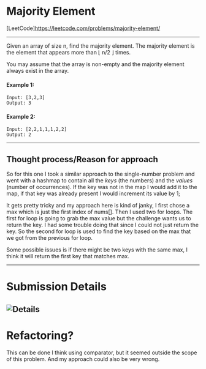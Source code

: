 # Majority Element
[LeetCode]https://leetcode.com/problems/majority-element/

---
Given an array of size n, find the majority element. The majority element is the element that appears more than ⌊ n/2 ⌋ times.

You may assume that the array is non-empty and the majority element always exist in the array.

#### Example 1:

    Input: [3,2,3]
    Output: 3
#### Example 2:

    Input: [2,2,1,1,1,2,2]
    Output: 2

---

## Thought process/Reason for approach
So for this one I took a similar approach to the single-number problem and went with a hashmap to contain all the *keys* (the numbers) and the *values* (number of occurrences). If the key was not in the map I would add it to the map, if that key was already present I would increment its value by 1;

It gets pretty tricky and my approach here is kind of janky, I first chose a max which is just the first index of nums[]. Then I used two for loops. The first for loop is going to grab the max value but the challenge wants us to return the key. I had some trouble doing that since I could not just return the key. So the second for loop is used to find the key based on the max that we got from the previous for loop.

Some possible issues is if there might be two keys with the same max, I think it will return the first key that matches max.

---
# Submission Details
![Details]()
---
# Refactoring?
This can be done I think using comparator, but it seemed outside the scope of this problem. And my approach could also be very wrong.